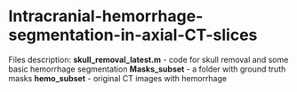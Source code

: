 # Intracranial-hemorrhage-segmentation-in-axial-CT-slices
Files description:
**skull_removal_latest.m** - code for skull removal and some basic hemorrhage segmentation
**Masks_subset** - a folder with ground truth masks
**hemo_subset** - original CT images with hemorrhage
